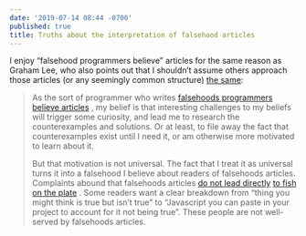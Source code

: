 ```yaml
---
date: '2019-07-14 08:44 -0700'
published: true
title: Truths about the interpretation of falsehood articles
---
```

I enjoy “falsehood programmers believe” articles for the same reason as Graham Lee, who also points out that I shouldn’t assume others approach those articles (or any seemingly common structure) [the same](https://www.sicpers.info/2019/06/falsehoods-programmers-who-write-falsehoods-programmers-believe-articles-believe-about-programmers-who-read-falsehoods-programmers-believe-articles/):

> As the sort of programmer who writes  [falsehoods programmers believe articles](https://www.sicpers.info/2017/12/falsehoods-programmers-believe-about-programming/) , my belief is that interesting challenges to my beliefs will trigger some curiosity, and lead me to research the counterexamples and solutions. Or at least, to file away the fact that counterexamples exist until I need it, or am otherwise more motivated to learn about it.
> 
> But that motivation is not universal. The fact that I treat it as universal turns it into a falsehood I believe about readers of falsehoods articles. Complaints abound that falsehoods articles  [do not lead directly](https://lobste.rs/s/w5bgcu/falsehoods_programmers_believe_about#c_u2z1oi)   [to fish on the plate](https://lobste.rs/s/uo3tq7/falsehoods_programmers_believe_about#c_henud6) . Some readers want a clear breakdown from “thing you might think is true but isn’t true” to “Javascript you can paste in your project to account for it not being true”. These people are not well-served by falsehoods articles.
